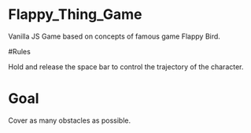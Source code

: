 # Flappy_Thing_Game

Vanilla JS Game based on concepts of famous game Flappy Bird. 

#Rules

Hold and release the space bar to control the trajectory of the character. 

# Goal

Cover as many obstacles as possible.
